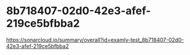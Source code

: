 # 8b718407-02d0-42e3-afef-219ce5bfbba2
https://sonarcloud.io/summary/overall?id=examly-test_8b718407-02d0-42e3-afef-219ce5bfbba2
